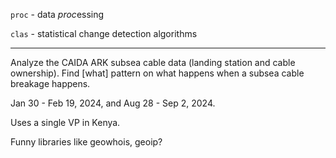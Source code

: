 `proc` - data *proc*essing

`clas` - statistical change detection algorithms


---

Analyze the CAIDA ARK subsea cable data (landing station and cable ownership). Find \[what] pattern on what happens when a subsea cable breakage happens.

Jan 30 - Feb 19, 2024, and Aug 28 - Sep 2, 2024.

Uses a single VP in Kenya. 

Funny libraries like geowhois, geoip?